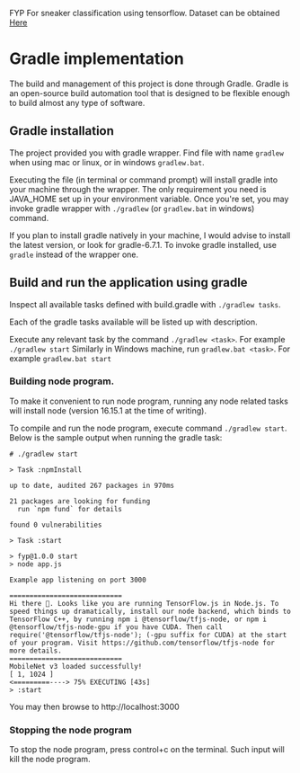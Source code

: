FYP For sneaker classification using tensorflow. Dataset can be obtained [Here](https://www.kaggle.com/datasets/sebastiaanjohn/sneakers)

# Gradle implementation

The build and management of this project is done through Gradle. Gradle is an open-source build automation tool that is designed to be flexible enough to build almost any type of software.

## Gradle installation

The project provided you with gradle wrapper. Find file with name `gradlew` when using mac or linux, or in windows `gradlew.bat`.

Executing the file (in terminal or command prompt) will install gradle into your machine through the wrapper. The only requirement you need is JAVA_HOME set up in your environment variable. Once you're set, you may invoke gradle wrapper with `./gradlew` (or `gradlew.bat` in windows) command.

If you plan to install gradle natively in your machine, I would advise to install the latest version, or look for gradle-6.7.1. To invoke gradle installed, use `gradle` instead of the wrapper one.

## Build and run the application using gradle

Inspect all available tasks defined with build.gradle with `./gradlew tasks`.

Each of the gradle tasks available will be listed up with description.

Execute any relevant task by the command `./gradlew <task>`. For example `./gradlew start`
Similarly in Windows machine, run `gradlew.bat <task>`. For example `gradlew.bat start`

### Building node program.

To make it convenient to run node program, running any node related tasks will install node (version 16.15.1 at the time of writing).

To compile and run the node program, execute command `./gradlew start`. Below is the sample output when running the gradle task:

```
# ./gradlew start

> Task :npmInstall

up to date, audited 267 packages in 970ms

21 packages are looking for funding
  run `npm fund` for details

found 0 vulnerabilities

> Task :start

> fyp@1.0.0 start
> node app.js

Example app listening on port 3000

============================
Hi there 👋. Looks like you are running TensorFlow.js in Node.js. To speed things up dramatically, install our node backend, which binds to TensorFlow C++, by running npm i @tensorflow/tfjs-node, or npm i @tensorflow/tfjs-node-gpu if you have CUDA. Then call require('@tensorflow/tfjs-node'); (-gpu suffix for CUDA) at the start of your program. Visit https://github.com/tensorflow/tfjs-node for more details.
============================
MobileNet v3 loaded successfully!
[ 1, 1024 ]
<=========----> 75% EXECUTING [43s]
> :start              
```

You may then browse to http://localhost:3000

### Stopping the node program

To stop the node program, press control+c on the terminal. Such input will kill the node program.
